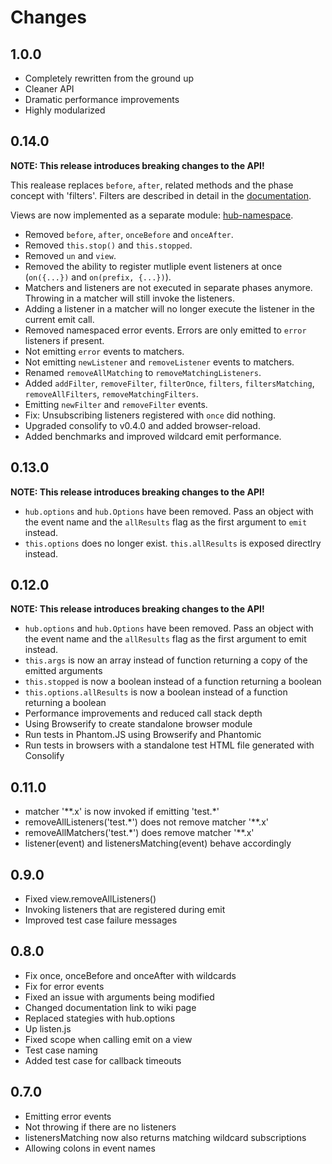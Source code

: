 # Changes

## 1.0.0

- Completely rewritten from the ground up
- Cleaner API
- Dramatic performance improvements
- Highly modularized

## 0.14.0

__NOTE: This release introduces breaking changes to the API!__

This realease replaces `before`, `after`, related methods and the phase concept
with 'filters'. Filters are described in detail in the [documentation][].

Views are now implemented as a separate module: [hub-namespace][].

- Removed `before`, `after`, `onceBefore` and `onceAfter`.
- Removed `this.stop()` and `this.stopped`.
- Removed `un` and `view`.
- Removed the ability to register mutliple event listeners at once
  (`on({...})` and `on(prefix, {...})`).
- Matchers and listeners are not executed in separate phases anymore. Throwing
  in a matcher will still invoke the listeners.
- Adding a listener in a matcher will no longer execute the listener in the
  current emit call.
- Removed namespaced error events. Errors are only emitted to `error` listeners
  if present.
- Not emitting `error` events to matchers.
- Not emitting `newListener` and `removeListener` events to matchers.
- Renamed `removeAllMatching` to `removeMatchingListeners`.
- Added `addFilter`, `removeFilter`, `filterOnce`, `filters`,
  `filtersMatching`, `removeAllFilters`, `removeMatchingFilters`.
- Emitting `newFilter` and `removeFilter` events.
- Fix: Unsubscribing listeners registered with `once` did nothing.
- Upgraded consolify to v0.4.0 and added browser-reload.
- Added benchmarks and improved wildcard emit performance.

[documentation]: http://maxantoni.de/projects/hub.js/documentation.html
[hub-namespace]: https://github.com/mantoni/hub-namespace.js

## 0.13.0

__NOTE: This release introduces breaking changes to the API!__

- `hub.options` and `hub.Options` have been removed. Pass an object with the
  event name and the `allResults` flag as the first argument to `emit` instead.
- `this.options` does no longer exist. `this.allResults` is exposed directlry
  instead.

## 0.12.0

__NOTE: This release introduces breaking changes to the API!__

- `hub.options` and `hub.Options` have been removed. Pass an object with the
  event name and the `allResults` flag as the first argument to emit instead.
- `this.args` is now an array instead of function returning a copy of the
  emitted arguments
- `this.stopped` is now a boolean instead of a function returning a boolean
- `this.options.allResults` is now a boolean instead of a function returning
  a boolean
- Performance improvements and reduced call stack depth
- Using Browserify to create standalone browser module
- Run tests in Phantom.JS using Browserify and Phantomic
- Run tests in browsers with a standalone test HTML file generated with Consolify

## 0.11.0

- matcher '\*\*.x' is now invoked if emitting 'test.\*'
- removeAllListeners('test.\*') does not remove matcher '\*\*.x'
- removeAllMatchers('test.\*') does remove matcher '\*\*.x'
- listener(event) and listenersMatching(event) behave accordingly

## 0.9.0

- Fixed view.removeAllListeners()
- Invoking listeners that are registered during emit
- Improved test case failure messages

## 0.8.0

- Fix once, onceBefore and onceAfter with wildcards
- Fix for error events
- Fixed an issue with arguments being modified
- Changed documentation link to wiki page
- Replaced stategies with hub.options
- Up listen.js
- Fixed scope when calling emit on a view
- Test case naming
- Added test case for callback timeouts

## 0.7.0

- Emitting error events
- Not throwing if there are no listeners
- listenersMatching now also returns matching wildcard subscriptions
- Allowing colons in event names
